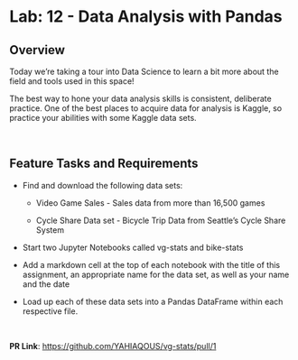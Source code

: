 # Lab: 12 - Data Analysis with Pandas

## Overview

Today we’re taking a tour into Data Science to learn a bit more about the field and tools used in this space!

The best way to hone your data analysis skills is consistent, deliberate practice. One of the best places to acquire data for analysis is Kaggle, so practice your abilities with some Kaggle data sets.

&nbsp;

## Feature Tasks and Requirements

- Find and download the following data sets:

  - Video Game Sales - Sales data from more than 16,500 games

  - Cycle Share Data set - Bicycle Trip Data from Seattle’s Cycle Share System

- Start two Jupyter Notebooks called vg-stats and bike-stats

- Add a markdown cell at the top of each notebook with the title of this assignment, an appropriate name for the data set, as well as your name and the date

- Load up each of these data sets into a Pandas DataFrame within each respective file.

&nbsp;

**PR Link**: <https://github.com/YAHIAQOUS/vg-stats/pull/1>
